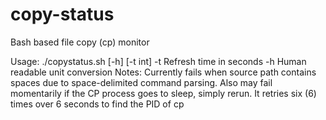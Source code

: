 # copy-status
Bash based file copy (cp) monitor

Usage:
./copystatus.sh [-h] [-t int]
	-t Refresh time in seconds
	-h Human readable unit conversion
Notes:
Currently fails when source path contains spaces due to space-delimited command parsing.
Also may fail momentarily if the CP process goes to sleep, simply rerun.
It retries six (6) times over 6 seconds to find the PID of cp
